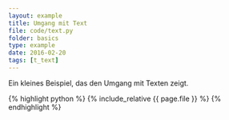 ```yaml
---
layout: example
title: Umgang mit Text
file: code/text.py
folder: basics
type: example
date: 2016-02-20
tags: [t_text]
---
```


Ein kleines Beispiel, das den Umgang mit Texten zeigt.

{% highlight python %}
{% include_relative {{ page.file }} %}
{% endhighlight %}